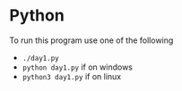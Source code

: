 # Python

To run this program use one of the following

- `./day1.py`
- `python day1.py` if on windows
- `python3 day1.py` if on linux